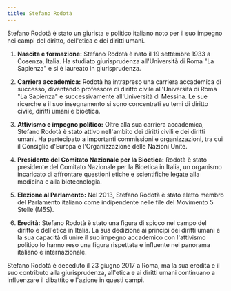 ```yaml
---
title: Stefano Rodotà
---
```

Stefano Rodotà è stato un giurista e politico italiano noto per il suo impegno nei campi del diritto, dell'etica e dei diritti umani.

1. **Nascita e formazione:** Stefano Rodotà è nato il 19 settembre 1933 a Cosenza, Italia. Ha studiato giurisprudenza all'Università di Roma "La Sapienza" e si è laureato in giurisprudenza.

2. **Carriera accademica:** Rodotà ha intrapreso una carriera accademica di successo, diventando professore di diritto civile all'Università di Roma "La Sapienza" e successivamente all'Università di Messina. Le sue ricerche e il suo insegnamento si sono concentrati su temi di diritto civile, diritti umani e bioetica.

3. **Attivismo e impegno politico:** Oltre alla sua carriera accademica, Stefano Rodotà è stato attivo nell'ambito dei diritti civili e dei diritti umani. Ha partecipato a importanti commissioni e organizzazioni, tra cui il Consiglio d'Europa e l'Organizzazione delle Nazioni Unite.

4. **Presidente del Comitato Nazionale per la Bioetica:** Rodotà è stato presidente del Comitato Nazionale per la Bioetica in Italia, un organismo incaricato di affrontare questioni etiche e scientifiche legate alla medicina e alla biotecnologia.

5. **Elezione al Parlamento:** Nel 2013, Stefano Rodotà è stato eletto membro del Parlamento italiano come indipendente nelle file del Movimento 5 Stelle (M5S).

6. **Eredità:** Stefano Rodotà è stato una figura di spicco nel campo del diritto e dell'etica in Italia. La sua dedizione ai principi dei diritti umani e la sua capacità di unire il suo impegno accademico con l'attivismo politico lo hanno reso una figura rispettata e influente nel panorama italiano e internazionale.

Stefano Rodotà è deceduto il 23 giugno 2017 a Roma, ma la sua eredità e il suo contributo alla giurisprudenza, all'etica e ai diritti umani continuano a influenzare il dibattito e l'azione in questi campi.
